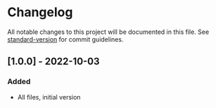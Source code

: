 # Changelog

All notable changes to this project will be documented in this file. See [standard-version](https://github.com/conventional-changelog/standard-version) for commit guidelines.

## [1.0.0] - 2022-10-03

### Added

- All files, initial version
